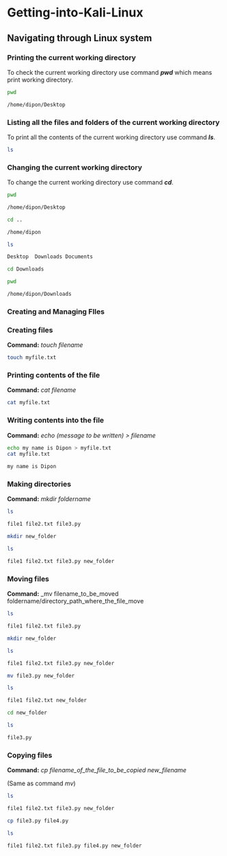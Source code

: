 # Getting-into-Kali-Linux

## Navigating through Linux system

### Printing the current working directory
To check the current working directory use command **_pwd_** which means print working directory.

```bash
pwd

/home/dipon/Desktop
```

### Listing all the files and folders of the current working directory

To print all the contents of the current working directory use command **_ls_**.

```bash
ls

```

### Changing the current working directory

To change the current working directory use command **_cd_**.

```bash
pwd

/home/dipon/Desktop

cd ..

/home/dipon

ls

Desktop  Downloads Documents

cd Downloads

pwd

/home/dipon/Downloads
```

### Creating and Managing FIles

### Creating files

**Command:** _touch filename_

```bash
touch myfile.txt
```

### Printing contents of the file
**Command:** _cat filename_

```bash
cat myfile.txt
```

### Writing contents into the file
**Command:** _echo (message to be written) > filename_

```bash
echo my name is Dipon > myfile.txt
cat myfile.txt

my name is Dipon
```

### Making directories
**Command:** _mkdir foldername_

```bash
ls

file1 file2.txt file3.py

mkdir new_folder

ls

file1 file2.txt file3.py new_folder
```

### Moving files
**Command:** _mv filename_to_be_moved foldername/directory_path_where_the_file_move

```bash
ls

file1 file2.txt file3.py

mkdir new_folder

ls

file1 file2.txt file3.py new_folder

mv file3.py new_folder

ls

file1 file2.txt new_folder

cd new_folder

ls

file3.py
```

### Copying files
**Command:** _cp filename_of_the_file_to_be_copied new_filename_

(Same as command _mv_)

```bash
ls

file1 file2.txt file3.py new_folder

cp file3.py file4.py

ls

file1 file2.txt file3.py file4.py new_folder
```